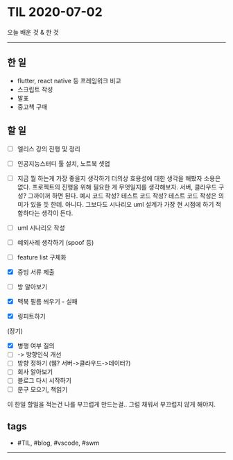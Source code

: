 # TIL 2020-07-02

오늘 배운 것 & 한 것

--------------------------

## 한 일

- flutter, react native 등 프레임워크 비교
- 스크립트 작성
- 발표
- 중고책 구매

## 할 일

- [ ] 엘리스 강의 진행 및 정리
- [ ] 인공지능스터디 툴 설치, 노트북 셋업
- [ ] 지금 뭘 하는게 가장 좋을지 생각하기
더의상 효용성에 대한 생각을 해봤자 소용은 없다. 프로젝트의 진행을 위해 필요한 게 무엇일지를 생각해보자. 서버, 클라우드 구성? 그까이꺼 하면 된다. 예시 코드 작성? 테스트 코드 작성? 테스트 코드 작성은 의미가 있을 듯 한데. 아니다. 그보다도 시나리오 uml 설계가 가장 현 시점에 하기 적합하다는 생각이 든다.
- [ ] uml 시나리오 작성
- [ ] 예외사례 생각하기 (spoof 등)
- [ ] feature list 구체화

- [x] 증빙 서류 제출
- [ ] 방 알아보기
- [x] 맥북 필름 씌우기 - 실패
- [x] 링피트하기

(장기)
- [x] 병행 여부 질의
- [ ]   -> 방향인식 개선
- [ ] 방향 정하기 (웹? 서버->클라우드->데이터?)
- [ ] 회사 알아보기
- [ ] 블로그 다시 시작하기
- [ ] 문구 모으기, 책읽기

이 한일 할일을 적는건 나를 부끄럽게 만드는걸..
그럼 채워서 부끄럽지 않게 해야지.

## tags
- \#TIL, \#blog, \#vscode, \#swm

--------------------------


 